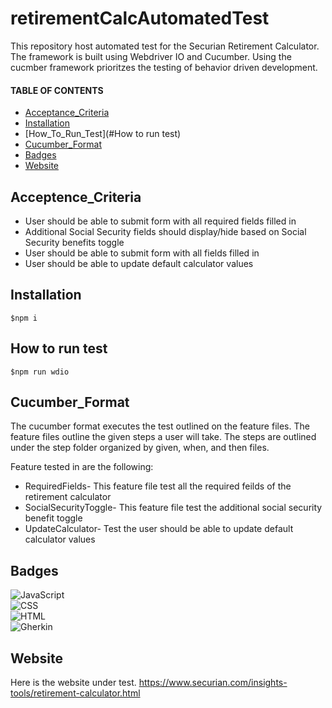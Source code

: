 # retirementCalcAutomatedTest
This repository host automated test for the Securian Retirement Calculator. The framework is built using Webdriver IO and Cucumber. Using the cucmber framework prioritzes the testing of behavior driven development. 

 #### TABLE OF CONTENTS 

  * [Acceptance_Criteria](#Acceptance_Criteria)
  * [Installation](#Installation)
  * [How_To_Run_Test](#How to run test)
  * [Cucumber_Format](#Cucumber_Format)
  * [Badges](#Badges)
  * [Website](#Website)


## Acceptence_Criteria 
* User should be able to submit form with all required fields filled in 
* Additional Social Security fields should display/hide based on Social Security benefits toggle 
* User should be able to submit form with all fields filled in 
* User should be able to update default calculator values 

## Installation 
```
$npm i 
```

## How to run test 
```
$npm run wdio 
```

## Cucumber_Format 
The cucumber format executes the test outlined on the feature files. The feature files outline the given steps a user will take. The steps are outlined under the step folder organized by given, when, and then files. 

Feature tested in are the following: 

* RequiredFields- This feature file test all the required feilds of the retirement calculator 
* SocialSecurityToggle- This feature file test the additional social security benefit toggle
* UpdateCalculator- Test the user should be able to update default calculator values

## Badges 
![JavaScript](https://img.shields.io/badge/JavaScript-62.5%25-yellow)<br/>
![CSS](https://img.shields.io/badge/CSS-21.7%25-purple) <br/>
![HTML](https://img.shields.io/badge/HTML-15.8%25-red) <br/>
![Gherkin](https://img.shields.io/badge/gherkin-scripting%20syntax-green)


## Website
Here is the website under test. 
https://www.securian.com/insights-tools/retirement-calculator.html
